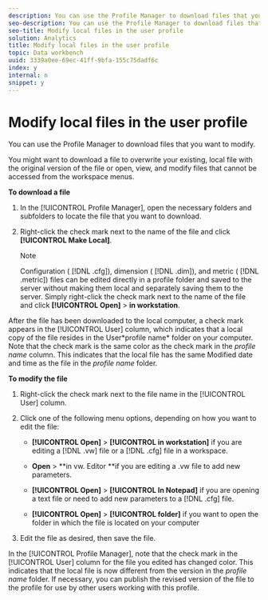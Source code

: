 ```yaml
---
description: You can use the Profile Manager to download files that you want to modify.
seo-description: You can use the Profile Manager to download files that you want to modify.
seo-title: Modify local files in the user profile
solution: Analytics
title: Modify local files in the user profile
topic: Data workbench
uuid: 3339a0ee-69ec-41ff-9bfa-155c75dadf6c
index: y
internal: n
snippet: y
---
```


# Modify local files in the user profile

You can use the Profile Manager to download files that you want to modify.

 You might want to download a file to overwrite your existing, local file with the original version of the file or open, view, and modify files that cannot be accessed from the workspace menus.

**To download a file**

1. In the [!UICONTROL Profile Manager], open the necessary folders and subfolders to locate the file that you want to download. 
1. Right-click the check mark next to the name of the file and click **[!UICONTROL Make Local]**.

   >[!NOTE]
   >
   >Configuration ( [!DNL .cfg]), dimension ( [!DNL .dim]), and metric ( [!DNL .metric]) files can be edited directly in a profile folder and saved to the server without making them local and separately saving them to the server. Simply right-click the check mark next to the name of the file and click **[!UICONTROL Open]** > **in workstation**.

After the file has been downloaded to the local computer, a check mark appears in the [!UICONTROL User] column, which indicates that a local copy of the file resides in the User\*profile name* folder on your computer. Note that the check mark is the same color as the check mark in the *profile name* column. This indicates that the local file has the same Modified date and time as the file in the *profile name* folder.

**To modify the file**

1. Right-click the check mark next to the file name in the [!UICONTROL User] column. 
1. Click one of the following menu options, depending on how you want to edit the file:

    * **[!UICONTROL Open]** > **[!UICONTROL in workstation]** if you are editing a [!DNL .vw] file or a [!DNL .cfg] file in a workspace. 
    
    * **Open** > **in vw. Editor **if you are editing a .vw file to add new parameters. 
    
    * **[!UICONTROL Open]** > **[!UICONTROL In Notepad]** if you are opening a text file or need to add new parameters to a [!DNL .cfg] file. 
    
    * **[!UICONTROL Open]** > **[!UICONTROL folder]** if you want to open the folder in which the file is located on your computer

1. Edit the file as desired, then save the file.

In the [!UICONTROL Profile Manager], note that the check mark in the [!UICONTROL User] column for the file you edited has changed color. This indicates that the local file is now different from the version in the *profile name* folder. If necessary, you can publish the revised version of the file to the profile for use by other users working with this profile. 
